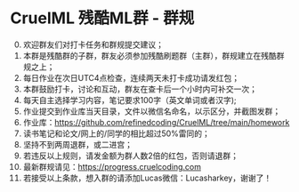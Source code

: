 # CruelML 残酷ML群 - 群规
0. 欢迎群友们对打卡任务和群规提交建议；
1. 本群是残酷群的子群，群友必须参加残酷刷题群（主群），群规建立在残酷群规之上；
2. 每日作业在次日UTC4点检查，连续两天未打卡成功请发红包；
3. 本群鼓励打卡，讨论和互动，群友在查卡后一个小时内可补交一次；
4. 每天自主选择学习内容，笔记要求100字（英文单词或者汉字);
5. 作业提交到作业库当天目录，文件以微信名命名，以示区分，并截图发群；
7. 作业库：https://github.com/refinedcoding/CruelML/tree/main/homework
8. 读书笔记和论文/网上的/同学的相比超过50%雷同的；
10. 坚持不到两周退群，或二进宫；
11. 若违反以上规则，请发金额为群人数2倍的红包，否则请退群；
12. 最新群规请见：https://progress.cruelcoding.com
13. 若接受以上条款，想入群的请添加Lucas微信：Lucasharkey，谢谢了！
